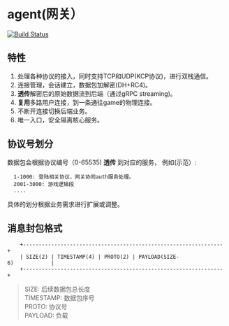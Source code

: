 # agent(网关）

[![Build Status](https://travis-ci.org/gonet2/agent.svg?branch=master)](https://travis-ci.org/gonet2/agent)

## 特性

1. 处理各种协议的接入，同时支持TCP和UDP(KCP协议)，进行双栈通信。
1. 连接管理，会话建立，数据包加解密(DH+RC4)。
1. **透传**解密后的原始数据流到后端（通过gRPC streaming)。
1. **复用**多路用户连接，到一条通往game的物理连接。
1. 不断开连接切换后端业务。
1. 唯一入口，安全隔离核心服务。

## 协议号划分

数据包会根据协议编号（0-65535) **透传** 到对应的服务， 例如(示范）:      

      1-1000: 登陆相关协议，网关协同auth服务处理。
      2001-3000: 游戏逻辑段
      ....
      
具体的划分根据业务需求进行扩展或调整。

## 消息封包格式
 
        +----------------------------------------------------------------+     
        | SIZE(2) | TIMESTAMP(4) | PROTO(2) | PAYLOAD(SIZE-6)            |     
        +----------------------------------------------------------------+     
        
> SIZE: 后续数据包总长度         
> TIMESTAMP: 数据包序号           
> PROTO: 协议号           
> PAYLOAD: 负载           
